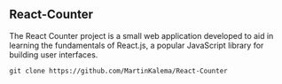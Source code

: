 ## React-Counter
The React Counter project is a small web application developed to aid in learning the fundamentals of React.js, a popular JavaScript library for building user interfaces.

```
git clone https://github.com/MartinKalema/React-Counter
```
